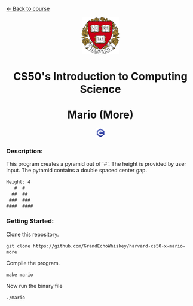 [<- Back to course](https://github.com/GrandEchoWhiskey/grandechowhiskey/blob/main/dict/course/CS50-HarvardX/CS50x/README.md)

<p align="center"><a href="https://cs50.harvard.edu/x/2022">
  <img src="https://github.com/GrandEchoWhiskey/grandechowhiskey/blob/main/icons/course/harvard100.png" /><br>
</a></p>
<h1 align="center">CS50's Introduction to Computing Science<br><br>Mario (More)</h1>

<p align="center"><a href="#">
  <img src="https://github.com/GrandEchoWhiskey/grandechowhiskey/blob/main/icons/programming/c.png" />
</a></p>

### Description:
This program creates a pyramid out of '#'. The height is provided by user input. The pytamid contains a double spaced center gap.
```
Height: 4
   #  #
  ##  ##
 ###  ###
####  ####
```

### Getting Started:
Clone this repository.
```
git clone https://github.com/GrandEchoWhiskey/harvard-cs50-x-mario-more
```
Compile the program.
```
make mario
```
Now run the binary file
```
./mario
```
